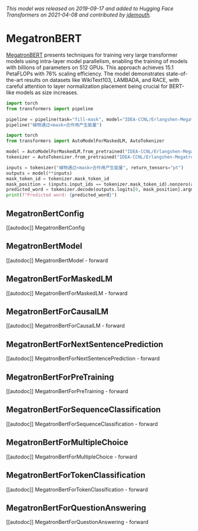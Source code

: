 <!--Copyright 2021 NVIDIA Corporation and The HuggingFace Team. All rights reserved.

Licensed under the Apache License, Version 2.0 (the "License"); you may not use this file except in compliance with
the License. You may obtain a copy of the License at

http://www.apache.org/licenses/LICENSE-2.0

Unless required by applicable law or agreed to in writing, software distributed under the License is distributed on
an "AS IS" BASIS, WITHOUT WARRANTIES OR CONDITIONS OF ANY KIND, either express or implied. See the License for the
specific language governing permissions and limitations under the License.

⚠️ Note that this file is in Markdown but contain specific syntax for our doc-builder (similar to MDX) that may not be
rendered properly in your Markdown viewer.

-->
*This model was released on 2019-09-17 and added to Hugging Face Transformers on 2021-04-08 and contributed by [jdemouth](https://huggingface.co/jdemouth).*

# MegatronBERT

[MegatronBERT](https://huggingface.co/papers/1909.08053) presents techniques for training very large transformer models using intra-layer model parallelism, enabling the training of models with billions of parameters on 512 GPUs. This approach achieves 15.1 PetaFLOPs with 76% scaling efficiency. The model demonstrates state-of-the-art results on datasets like WikiText103, LAMBADA, and RACE, with careful attention to layer normalization placement being crucial for BERT-like models as size increases.

<hfoptions id="usage">
<hfoption id="Pipeline">

```py
import torch
from transformers import pipeline

pipeline = pipeline(task="fill-mask", model="IDEA-CCNL/Erlangshen-MegatronBert-1.3B", dtype="auto")
pipeline("植物通过<mask>合作用产生能量")
```

</hfoption>
<hfoption id="AutoModel">

```py
import torch
from transformers import AutoModelForMaskedLM, AutoTokenizer

model = AutoModelForMaskedLM.from_pretrained("IDEA-CCNL/Erlangshen-MegatronBert-1.3B", dtype="auto")
tokenizer = AutoTokenizer.from_pretrained("IDEA-CCNL/Erlangshen-MegatronBert-1.3B")

inputs = tokenizer("植物通过<mask>合作用产生能量", return_tensors="pt")
outputs = model(**inputs)
mask_token_id = tokenizer.mask_token_id
mask_position = (inputs.input_ids == tokenizer.mask_token_id).nonzero(as_tuple=True)[1]
predicted_word = tokenizer.decode(outputs.logits[0, mask_position].argmax(dim=-1))
print(f"Predicted word: {predicted_word}")
```

</hfoption>
</hfoptions>

## MegatronBertConfig

[[autodoc]] MegatronBertConfig

## MegatronBertModel

[[autodoc]] MegatronBertModel
    - forward

## MegatronBertForMaskedLM

[[autodoc]] MegatronBertForMaskedLM
    - forward

## MegatronBertForCausalLM

[[autodoc]] MegatronBertForCausalLM
    - forward

## MegatronBertForNextSentencePrediction

[[autodoc]] MegatronBertForNextSentencePrediction
    - forward

## MegatronBertForPreTraining

[[autodoc]] MegatronBertForPreTraining
    - forward

## MegatronBertForSequenceClassification

[[autodoc]] MegatronBertForSequenceClassification
    - forward

## MegatronBertForMultipleChoice

[[autodoc]] MegatronBertForMultipleChoice
    - forward

## MegatronBertForTokenClassification

[[autodoc]] MegatronBertForTokenClassification
    - forward

## MegatronBertForQuestionAnswering

[[autodoc]] MegatronBertForQuestionAnswering
    - forward


